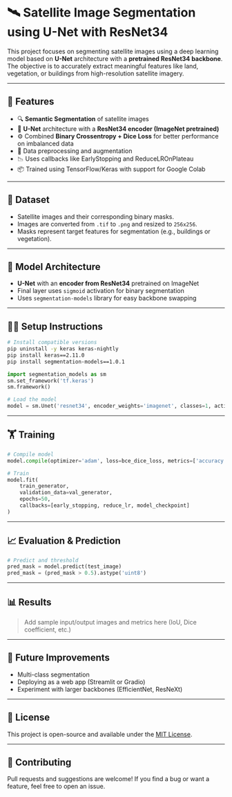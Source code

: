 
# 🛰️ Satellite Image Segmentation using U-Net with ResNet34

This project focuses on segmenting satellite images using a deep learning model based on **U-Net** architecture with a **pretrained ResNet34 backbone**. The objective is to accurately extract meaningful features like land, vegetation, or buildings from high-resolution satellite imagery.

---

## 📌 Features

- 🔍 **Semantic Segmentation** of satellite images  
- 🧠 **U-Net** architecture with a **ResNet34 encoder (ImageNet pretrained)**  
- ⚙️ Combined **Binary Crossentropy + Dice Loss** for better performance on imbalanced data  
- 🔁 Data preprocessing and augmentation  
- 📉 Uses callbacks like EarlyStopping and ReduceLROnPlateau  
- 📦 Trained using TensorFlow/Keras with support for Google Colab  

---

## 🧪 Dataset

- Satellite images and their corresponding binary masks.
- Images are converted from `.tif` to `.png` and resized to `256x256`.
- Masks represent target features for segmentation (e.g., buildings or vegetation).

---

## 🧰 Model Architecture

- **U-Net** with an **encoder from ResNet34** pretrained on ImageNet
- Final layer uses `sigmoid` activation for binary segmentation
- Uses `segmentation-models` library for easy backbone swapping

---

## 🧑‍💻 Setup Instructions

```bash
# Install compatible versions
pip uninstall -y keras keras-nightly
pip install keras==2.11.0
pip install segmentation-models==1.0.1
```

```python
import segmentation_models as sm
sm.set_framework('tf.keras')
sm.framework()

# Load the model
model = sm.Unet('resnet34', encoder_weights='imagenet', classes=1, activation='sigmoid')
```

---

## 🏋️ Training

```python
# Compile model
model.compile(optimizer='adam', loss=bce_dice_loss, metrics=['accuracy'])

# Train
model.fit(
    train_generator,
    validation_data=val_generator,
    epochs=50,
    callbacks=[early_stopping, reduce_lr, model_checkpoint]
)
```

---

## 📈 Evaluation & Prediction

```python
# Predict and threshold
pred_mask = model.predict(test_image)
pred_mask = (pred_mask > 0.5).astype('uint8')
```

---

## 📊 Results

> Add sample input/output images and metrics here (IoU, Dice coefficient, etc.)

---

## 🚀 Future Improvements

- Multi-class segmentation
- Deploying as a web app (Streamlit or Gradio)
- Experiment with larger backbones (EfficientNet, ResNeXt)

---

## 🧾 License

This project is open-source and available under the [MIT License](LICENSE).

---

## 🤝 Contributing

Pull requests and suggestions are welcome! If you find a bug or want a feature, feel free to open an issue.
